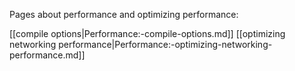 Pages about performance and optimizing performance:

[[compile options|Performance:-compile-options.md]]
[[optimizing networking performance|Performance:-optimizing-networking-performance.md]]
